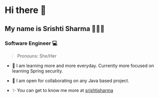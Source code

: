 # Hi there 👋
## My name is Srishti Sharma 🙋🏻‍♀️
### Software Engineer 💻
> Pronouns: She/Her

- 🎯 I am learning more and more everyday. Currently more focused on learning Spring security.
- 👯 I am open for collaborating on any Java based project.

- ✨ You can get to know me more at [srishtisharma](https://srishtisharma.vercel.app/)

<!--
**thesrishtisharma/thesrishtisharma** is a ✨ _special_ ✨ repository because its `README.md` (this file) appears on your GitHub profile.

Here are some ideas to get you started:

- 🔭 I’m currently working on ...
- 🌱 I’m currently learning ...
- 👯 I’m looking to collaborate on ...
- 🤔 I’m looking for help with ...
- 💬 Ask me about ...
- 📫 How to reach me: ...
- 😄 Pronouns: ...
- ⚡ Fun fact: ...
-->
